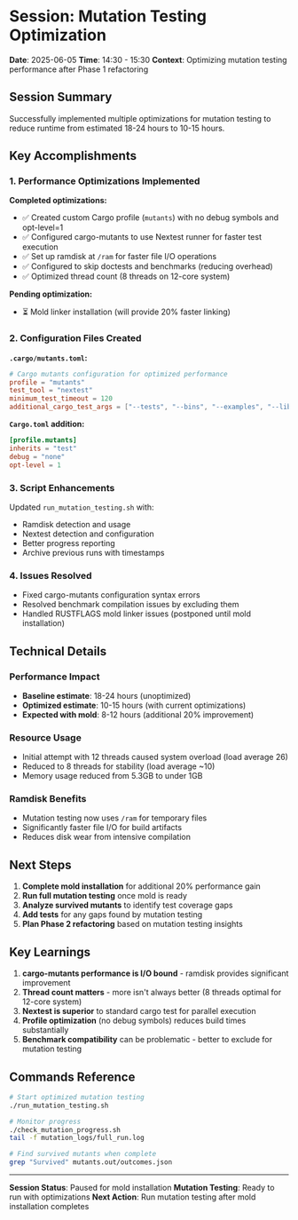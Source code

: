 # Session: Mutation Testing Optimization

**Date**: 2025-06-05
**Time**: 14:30 - 15:30
**Context**: Optimizing mutation testing performance after Phase 1 refactoring

## Session Summary

Successfully implemented multiple optimizations for mutation testing to reduce runtime from estimated 18-24 hours to 10-15 hours.

## Key Accomplishments

### 1. Performance Optimizations Implemented

**Completed optimizations:**
- ✅ Created custom Cargo profile (`mutants`) with no debug symbols and opt-level=1
- ✅ Configured cargo-mutants to use Nextest runner for faster test execution
- ✅ Set up ramdisk at `/ram` for faster file I/O operations
- ✅ Configured to skip doctests and benchmarks (reducing overhead)
- ✅ Optimized thread count (8 threads on 12-core system)

**Pending optimization:**
- ⏳ Mold linker installation (will provide 20% faster linking)

### 2. Configuration Files Created

**`.cargo/mutants.toml`:**
```toml
# Cargo mutants configuration for optimized performance
profile = "mutants"
test_tool = "nextest"
minimum_test_timeout = 120
additional_cargo_test_args = ["--tests", "--bins", "--examples", "--lib"]
```

**`Cargo.toml` addition:**
```toml
[profile.mutants]
inherits = "test"
debug = "none"
opt-level = 1
```

### 3. Script Enhancements

Updated `run_mutation_testing.sh` with:
- Ramdisk detection and usage
- Nextest detection and configuration
- Better progress reporting
- Archive previous runs with timestamps

### 4. Issues Resolved

- Fixed cargo-mutants configuration syntax errors
- Resolved benchmark compilation issues by excluding them
- Handled RUSTFLAGS mold linker issues (postponed until mold installation)

## Technical Details

### Performance Impact
- **Baseline estimate**: 18-24 hours (unoptimized)
- **Optimized estimate**: 10-15 hours (with current optimizations)
- **Expected with mold**: 8-12 hours (additional 20% improvement)

### Resource Usage
- Initial attempt with 12 threads caused system overload (load average 26)
- Reduced to 8 threads for stability (load average ~10)
- Memory usage reduced from 5.3GB to under 1GB

### Ramdisk Benefits
- Mutation testing now uses `/ram` for temporary files
- Significantly faster file I/O for build artifacts
- Reduces disk wear from intensive compilation

## Next Steps

1. **Complete mold installation** for additional 20% performance gain
2. **Run full mutation testing** once mold is ready
3. **Analyze survived mutants** to identify test coverage gaps
4. **Add tests** for any gaps found by mutation testing
5. **Plan Phase 2 refactoring** based on mutation testing insights

## Key Learnings

1. **cargo-mutants performance is I/O bound** - ramdisk provides significant improvement
2. **Thread count matters** - more isn't always better (8 threads optimal for 12-core system)
3. **Nextest is superior** to standard cargo test for parallel execution
4. **Profile optimization** (no debug symbols) reduces build times substantially
5. **Benchmark compatibility** can be problematic - better to exclude for mutation testing

## Commands Reference

```bash
# Start optimized mutation testing
./run_mutation_testing.sh

# Monitor progress
./check_mutation_progress.sh
tail -f mutation_logs/full_run.log

# Find survived mutants when complete
grep "Survived" mutants.out/outcomes.json
```

---

**Session Status**: Paused for mold installation
**Mutation Testing**: Ready to run with optimizations
**Next Action**: Run mutation testing after mold installation completes
